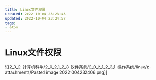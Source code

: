 ```yaml
---
title: Linux文件权限
created: 2022-10-04 23:23:43
updated: 2022-10-04 23:24:57
tags: 
- atom
---
```


# Linux文件权限

![[2_0_2-计算机科学/2_0_2_1_2_3-软件系统/2_0_2_1_2_3_1-操作系统/linux/z-attachments/Pasted image 20221004232406.png]]
